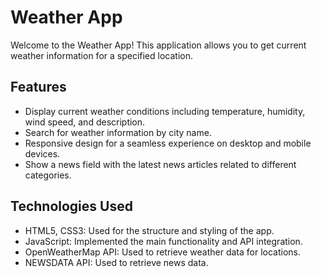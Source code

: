 # Weather App

Welcome to the Weather App! This application allows you to get current weather information for a specified location.

## Features

- Display current weather conditions including temperature, humidity, wind speed, and description.
- Search for weather information by city name.
- Responsive design for a seamless experience on desktop and mobile devices.
- Show a news field with the latest news articles related to different categories.

## Technologies Used

- HTML5, CSS3: Used for the structure and styling of the app.
- JavaScript: Implemented the main functionality and API integration.
- OpenWeatherMap API: Used to retrieve weather data for locations.
- NEWSDATA API: Used to retrieve news data.
